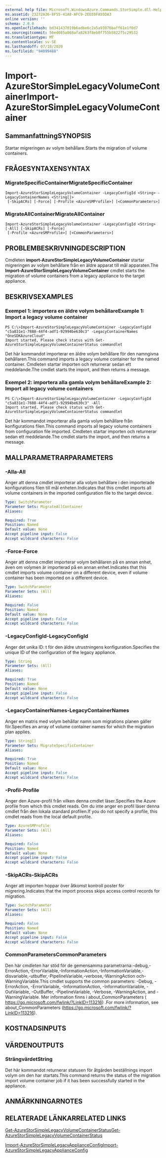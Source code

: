 ```yaml
---
external help file: Microsoft.WindowsAzure.Commands.StorSimple.dll-Help.xml
ms.assetid: 23272A36-8F55-41A8-AFC9-2EEE0FA55DA3
online version: ''
schema: 2.0.0
ms.openlocfilehash: bd341437019b6adbe6c2a5a93076baff61e1f0d7
ms.sourcegitcommit: 56ed085a868afa8263f8eb0f755b5822f5c29532
ms.translationtype: MT
ms.contentlocale: sv-SE
ms.lasthandoff: 07/18/2020
ms.locfileid: "94099488"
---
```

# <span data-ttu-id="2d22d-101">Import-AzureStorSimpleLegacyVolumeContainer</span><span class="sxs-lookup"><span data-stu-id="2d22d-101">Import-AzureStorSimpleLegacyVolumeContainer</span></span>

## <span data-ttu-id="2d22d-102">Sammanfattning</span><span class="sxs-lookup"><span data-stu-id="2d22d-102">SYNOPSIS</span></span>
<span data-ttu-id="2d22d-103">Startar migreringen av volym behållare.</span><span class="sxs-lookup"><span data-stu-id="2d22d-103">Starts the migration of volume containers.</span></span>

## <span data-ttu-id="2d22d-104">FRÅGESYNTAXEN</span><span class="sxs-lookup"><span data-stu-id="2d22d-104">SYNTAX</span></span>

### <span data-ttu-id="2d22d-105">MigrateSpecificContainer</span><span class="sxs-lookup"><span data-stu-id="2d22d-105">MigrateSpecificContainer</span></span>
```
Import-AzureStorSimpleLegacyVolumeContainer -LegacyConfigId <String> -LegacyContainerNames <String[]>
 [-SkipACRs] [-Force] [-Profile <AzureSMProfile>] [<CommonParameters>]
```

### <span data-ttu-id="2d22d-106">MigrateAllContainer</span><span class="sxs-lookup"><span data-stu-id="2d22d-106">MigrateAllContainer</span></span>
```
Import-AzureStorSimpleLegacyVolumeContainer -LegacyConfigId <String> [-All] [-SkipACRs] [-Force]
 [-Profile <AzureSMProfile>] [<CommonParameters>]
```

## <span data-ttu-id="2d22d-107">PROBLEMBESKRIVNING</span><span class="sxs-lookup"><span data-stu-id="2d22d-107">DESCRIPTION</span></span>
<span data-ttu-id="2d22d-108">Cmdleten **import-AzureStorSimpleLegacyVolumeContainer** startar migreringen av volym behållare från en äldre apparat till mål apparaten.</span><span class="sxs-lookup"><span data-stu-id="2d22d-108">The **Import-AzureStorSimpleLegacyVolumeContainer** cmdlet starts the migration of volume containers from a legacy appliance to the target appliance.</span></span>

## <span data-ttu-id="2d22d-109">BESKRIVS</span><span class="sxs-lookup"><span data-stu-id="2d22d-109">EXAMPLES</span></span>

### <span data-ttu-id="2d22d-110">Exempel 1: importera en äldre volym behållare</span><span class="sxs-lookup"><span data-stu-id="2d22d-110">Example 1: Import a legacy volume container</span></span>
```
PS C:\>Import-AzureStorSimpleLegacyVolumeContainer -LegacyConfigId "c5a831e1-7888-44f4-adf1-92994be630c3" -LegacyContainerNames "OneSDKAzureCloud"
Import started, Please check status with Get-AzureStorSimpleLegacyVolumeContainerStatus commandlet
```

<span data-ttu-id="2d22d-111">Det här kommandot importerar en äldre volym behållare för den namngivna behållaren.</span><span class="sxs-lookup"><span data-stu-id="2d22d-111">This command imports a legacy volume container for the named container.</span></span>
<span data-ttu-id="2d22d-112">Cmdleten startar importen och returnerar sedan ett meddelande.</span><span class="sxs-lookup"><span data-stu-id="2d22d-112">The cmdlet starts the import, and then returns a message.</span></span>

### <span data-ttu-id="2d22d-113">Exempel 2: importera alla gamla volym behållare</span><span class="sxs-lookup"><span data-stu-id="2d22d-113">Example 2: Import all legacy volume containers</span></span>
```
PS C:\>Import-AzureStorSimpleLegacyVolumeContainer -LegacyConfigId "c5a831e1-7888-44f4-adf1-92994be630c3" -All
Import started, Please check status with Get-AzureStorSimpleLegacyVolumeContainerStatus commandlet
```

<span data-ttu-id="2d22d-114">Det här kommandot importerar alla gamla volym behållare från konfigurations filen.</span><span class="sxs-lookup"><span data-stu-id="2d22d-114">This command imports all legacy volume containers from configuration file imported.</span></span>
<span data-ttu-id="2d22d-115">Cmdleten startar importen och returnerar sedan ett meddelande.</span><span class="sxs-lookup"><span data-stu-id="2d22d-115">The cmdlet starts the import, and then returns a message.</span></span>

## <span data-ttu-id="2d22d-116">MALLPARAMETRAR</span><span class="sxs-lookup"><span data-stu-id="2d22d-116">PARAMETERS</span></span>

### <span data-ttu-id="2d22d-117">-Alla</span><span class="sxs-lookup"><span data-stu-id="2d22d-117">-All</span></span>
<span data-ttu-id="2d22d-118">Anger att denna cmdlet importerar alla volym behållare i den importerade konfigurations filen till mål enheten.</span><span class="sxs-lookup"><span data-stu-id="2d22d-118">Indicates that this cmdlet imports all volume containers in the imported configuration file to the target device.</span></span>

```yaml
Type: SwitchParameter
Parameter Sets: MigrateAllContainer
Aliases: 

Required: True
Position: Named
Default value: None
Accept pipeline input: False
Accept wildcard characters: False
```

### <span data-ttu-id="2d22d-119">-Force</span><span class="sxs-lookup"><span data-stu-id="2d22d-119">-Force</span></span>
<span data-ttu-id="2d22d-120">Anger att denna cmdlet importerar volym behållaren på en annan enhet, även om volymen är importerad på en annan enhet.</span><span class="sxs-lookup"><span data-stu-id="2d22d-120">Indicates that this cmdlet imports volume container on a different device, even if volume container has been imported on a different device.</span></span>

```yaml
Type: SwitchParameter
Parameter Sets: (All)
Aliases: 

Required: False
Position: Named
Default value: None
Accept pipeline input: False
Accept wildcard characters: False
```

### <span data-ttu-id="2d22d-121">-LegacyConfigId</span><span class="sxs-lookup"><span data-stu-id="2d22d-121">-LegacyConfigId</span></span>
<span data-ttu-id="2d22d-122">Anger det unika ID: t för den äldre utrustningens konfiguration.</span><span class="sxs-lookup"><span data-stu-id="2d22d-122">Specifies the unique ID of the configuration of the legacy appliance.</span></span>

```yaml
Type: String
Parameter Sets: (All)
Aliases: 

Required: True
Position: Named
Default value: None
Accept pipeline input: False
Accept wildcard characters: False
```

### <span data-ttu-id="2d22d-123">-LegacyContainerNames</span><span class="sxs-lookup"><span data-stu-id="2d22d-123">-LegacyContainerNames</span></span>
<span data-ttu-id="2d22d-124">Anger en matris med volym behållar namn som migrations planen gäller för.</span><span class="sxs-lookup"><span data-stu-id="2d22d-124">Specifies an array of volume container names for which the migration plan applies.</span></span>

```yaml
Type: String[]
Parameter Sets: MigrateSpecificContainer
Aliases: 

Required: True
Position: Named
Default value: None
Accept pipeline input: False
Accept wildcard characters: False
```

### <span data-ttu-id="2d22d-125">-Profil</span><span class="sxs-lookup"><span data-stu-id="2d22d-125">-Profile</span></span>
<span data-ttu-id="2d22d-126">Anger den Azure-profil från vilken denna cmdlet läser.</span><span class="sxs-lookup"><span data-stu-id="2d22d-126">Specifies the Azure profile from which this cmdlet reads.</span></span>
<span data-ttu-id="2d22d-127">Om du inte anger en profil läser denna cmdlet från den lokala standard profilen.</span><span class="sxs-lookup"><span data-stu-id="2d22d-127">If you do not specify a profile, this cmdlet reads from the local default profile.</span></span>

```yaml
Type: AzureSMProfile
Parameter Sets: (All)
Aliases: 

Required: False
Position: Named
Default value: None
Accept pipeline input: False
Accept wildcard characters: False
```

### <span data-ttu-id="2d22d-128">-SkipACRs</span><span class="sxs-lookup"><span data-stu-id="2d22d-128">-SkipACRs</span></span>
<span data-ttu-id="2d22d-129">Anger att importen hoppar över åtkomst kontroll poster för migrering.</span><span class="sxs-lookup"><span data-stu-id="2d22d-129">Indicates that the import process skips access control records for migration.</span></span>

```yaml
Type: SwitchParameter
Parameter Sets: (All)
Aliases: 

Required: False
Position: Named
Default value: None
Accept pipeline input: False
Accept wildcard characters: False
```

### <span data-ttu-id="2d22d-130">CommonParameters</span><span class="sxs-lookup"><span data-stu-id="2d22d-130">CommonParameters</span></span>
<span data-ttu-id="2d22d-131">Den här cmdleten har stöd för de gemensamma parametrarna:-debug,-ErrorAction,-ErrorVariable,-InformationAction,-InformationVariable,-disvariable,-utbuffer,-PipelineVariable,-verbose,-WarningAction och-WarningVariable.</span><span class="sxs-lookup"><span data-stu-id="2d22d-131">This cmdlet supports the common parameters: -Debug, -ErrorAction, -ErrorVariable, -InformationAction, -InformationVariable, -OutVariable, -OutBuffer, -PipelineVariable, -Verbose, -WarningAction, and -WarningVariable.</span></span> <span data-ttu-id="2d22d-132">Mer information finns i about_CommonParameters ( https://go.microsoft.com/fwlink/?LinkID=113216) .</span><span class="sxs-lookup"><span data-stu-id="2d22d-132">For more information, see about_CommonParameters (https://go.microsoft.com/fwlink/?LinkID=113216).</span></span>

## <span data-ttu-id="2d22d-133">KOSTNADS</span><span class="sxs-lookup"><span data-stu-id="2d22d-133">INPUTS</span></span>

## <span data-ttu-id="2d22d-134">VÄRDEN</span><span class="sxs-lookup"><span data-stu-id="2d22d-134">OUTPUTS</span></span>

### <span data-ttu-id="2d22d-135">Strängvärdet</span><span class="sxs-lookup"><span data-stu-id="2d22d-135">String</span></span>
<span data-ttu-id="2d22d-136">Det här kommandot returnerar statusen för åtgärden beställnings import volym om den har startats.</span><span class="sxs-lookup"><span data-stu-id="2d22d-136">This command returns the status of the migration import volume container job if it has been successfully started in the appliance.</span></span>

## <span data-ttu-id="2d22d-137">ANMÄRKNINGAR</span><span class="sxs-lookup"><span data-stu-id="2d22d-137">NOTES</span></span>

## <span data-ttu-id="2d22d-138">RELATERADE LÄNKAR</span><span class="sxs-lookup"><span data-stu-id="2d22d-138">RELATED LINKS</span></span>

[<span data-ttu-id="2d22d-139">Get-AzureStorSimpleLegacyVolumeContainerStatus</span><span class="sxs-lookup"><span data-stu-id="2d22d-139">Get-AzureStorSimpleLegacyVolumeContainerStatus</span></span>](./Get-AzureStorSimpleLegacyVolumeContainerStatus.md)

[<span data-ttu-id="2d22d-140">Import-AzureStorSimpleLegacyApplianceConfig</span><span class="sxs-lookup"><span data-stu-id="2d22d-140">Import-AzureStorSimpleLegacyApplianceConfig</span></span>](./Import-AzureStorSimpleLegacyApplianceConfig.md)


